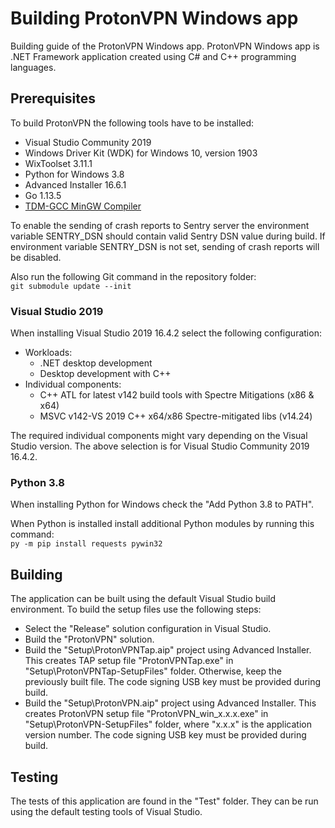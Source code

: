 # Building ProtonVPN Windows app

Building guide of the ProtonVPN Windows app. ProtonVPN Windows app is .NET Framework
application created using C# and C++ programming languages.

## Prerequisites

To build ProtonVPN the following tools have to be installed:

- Visual Studio Community 2019
- Windows Driver Kit (WDK) for Windows 10, version 1903
- WixToolset 3.11.1
- Python for Windows 3.8
- Advanced Installer 16.6.1
- Go 1.13.5
- [TDM-GCC MinGW Compiler](https://sourceforge.net/projects/tdm-gcc/)

To enable the sending of crash reports to Sentry server the environment variable
SENTRY_DSN should contain valid Sentry DSN value during build. If environment variable
SENTRY_DSN is not set, sending of crash reports will be disabled.

Also run the following Git command in the repository folder:  
`git submodule update --init`

### Visual Studio 2019

When installing Visual Studio 2019 16.4.2 select the following configuration:

- Workloads:
  - .NET desktop development
  - Desktop development with C++
- Individual components:
  - C++ ATL for latest v142 build tools with Spectre Mitigations (x86 & x64)
  - MSVC v142-VS 2019 C++ x64/x86 Spectre-mitigated libs (v14.24)

The required individual components might vary depending on the Visual Studio version.
The above selection is for Visual Studio Community 2019 16.4.2.

### Python 3.8

When installing Python for Windows check the "Add Python 3.8 to PATH".

When Python is installed install additional Python modules by running this command:  
`py -m pip install requests pywin32`

## Building

The application can be built using the default Visual Studio build
environment. To build the setup files use the following steps:

- Select the "Release" solution configuration in Visual Studio.
- Build the "ProtonVPN" solution.
- Build the "Setup\ProtonVPNTap.aip" project using Advanced Installer.
This creates TAP setup file "ProtonVPNTap.exe" in "Setup\ProtonVPNTap-SetupFiles"
folder. Otherwise, keep the previously built file. The code signing USB key must be
provided during build.
- Build the "Setup\ProtonVPN.aip" project using Advanced Installer. This creates 
ProtonVPN setup file "ProtonVPN_win_x.x.x.exe" in "Setup\ProtonVPN-SetupFiles" folder,
where "x.x.x" is the application version number. The code signing USB key must be
provided during build.

## Testing

The tests of this application are found in the "Test" folder. They can be run
using the default testing tools of Visual Studio.